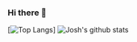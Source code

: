 ### Hi there 👋
[![Top Langs](https://github-readme-stats.vercel.app/api/top-langs/?username=JAhimaz&show_icons=true&theme=tokyonight)]
![Josh's github stats](https://github-readme-stats.vercel.app/api?username=JAhimaz&count_private=true&show_icons=true&theme=tokyonight)
<!--
**JAhimaz/JAhimaz** is a ✨ _special_ ✨ repository because its `README.md` (this file) appears on your GitHub profile.

Here are some ideas to get you started:

- 🔭 I’m currently working on ...
- 🌱 I’m currently learning ...
- 👯 I’m looking to collaborate on ...
- 🤔 I’m looking for help with ...
- 💬 Ask me about ...
- 📫 How to reach me: ...
- 😄 Pronouns: ...
- ⚡ Fun fact: ...
-->
